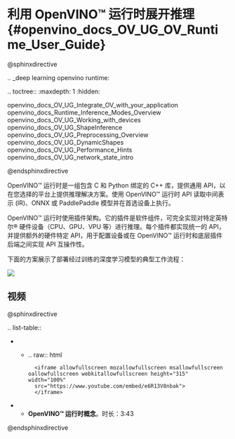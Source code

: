 # 利用 OpenVINO™ 运行时展开推理{#openvino_docs_OV_UG_OV_Runtime_User_Guide}

@sphinxdirective

.. _deep learning openvino runtime:

.. toctree::
   :maxdepth: 1
   :hidden:

   openvino_docs_OV_UG_Integrate_OV_with_your_application
   openvino_docs_Runtime_Inference_Modes_Overview
   openvino_docs_OV_UG_Working_with_devices
   openvino_docs_OV_UG_ShapeInference
   openvino_docs_OV_UG_Preprocessing_Overview
   openvino_docs_OV_UG_DynamicShapes
   openvino_docs_OV_UG_Performance_Hints
   openvino_docs_OV_UG_network_state_intro
   
@endsphinxdirective

OpenVINO™ 运行时是一组包含 C 和 Python 绑定的 C++ 库，提供通用 API，以在您选择的平台上提供推理解决方案。使用 OpenVINO™ 运行时 API 读取中间表示 (IR)、ONNX 或 PaddlePaddle 模型并在首选设备上执行。

OpenVINO™ 运行时使用插件架构。它的插件是软件组件，可完全实现对特定英特尔® 硬件设备（CPU、GPU、VPU 等）进行推理。每个插件都实现统一的 API，并提供额外的硬件特定 API，用于配置设备或在 OpenVINO™ 运行时和底层插件后端之间实现 API 互操作性。
 
下面的方案展示了部署经过训练的深度学习模型的典型工作流程：

<!-- TODO: need to update the picture below with PDPD files -->
![](img/BASIC_FLOW_IE_C.svg)


## 视频

@sphinxdirective

.. list-table::

*
   - .. raw:: html

           <iframe allowfullscreen mozallowfullscreen msallowfullscreen oallowfullscreen webkitallowfullscreen height="315" width="100%"
           src="https://www.youtube.com/embed/e6R13V8nbak">
           </iframe>
*
   - **OpenVINO™ 运行时概念**。时长：3:43
     
@endsphinxdirective

